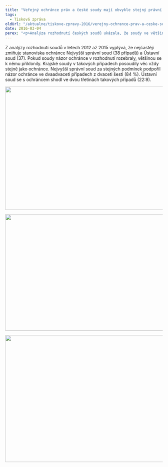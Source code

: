 ```yaml
---
title: "Veřejný ochránce práv a české soudy mají obvykle stejný právní názor"
tags:
  - Tisková zpráva
oldUrl: "/aktualne/tiskove-zpravy-2016/verejny-ochrance-prav-a-ceske-soudy-maji-obvykle-stejny-pravni-nazor"
date: 2016-03-04
perex: "<p>Analýza rozhodnutí českých soudů ukázala, že soudy ve většině případů souhlasí se stanovisky veřejného ochránce práv. Stanoviska ochránce tak slouží k lepšímu uplatňování spravedlnosti v České republice. </p>"
---
```


<!-- imported from the old website -->

<p>Z analýzy rozhodnutí soudů v letech 2012 až 2015 vyplývá, že nejčastěji zmiňuje stanoviska ochránce Nejvyšší správní soud (38 případů) a Ústavní soud (37). Pokud soudy názor ochránce v rozhodnutí rozebraly, většinou se k němu přiklonily. Krajské soudy v takových případech posoudily věc vždy stejně jako ochránce. Nejvyšší správní soud za stejných podmínek podpořil názor ochránce ve dvaadvaceti případech z dvaceti šesti (84 %). Ústavní soud se s ochráncem shodl ve dvou třetinách takových případů (22:9).</p><p><img src="https://www.ochrance.cz/uploads/RTEmagicC_soudy_1_01.png.png" width="612" height="392" alt="" /></p><p></p><p><img src="https://www.ochrance.cz/uploads/RTEmagicC_soudy_2.png.png" width="613" height="371" alt="" /></p><p></p><p><img src="https://www.ochrance.cz/uploads/RTEmagicC_soudy_3.png.png" width="605" height="404" alt="" /></p><p></p><p></p>
